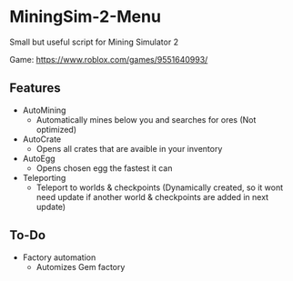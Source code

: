 # MiningSim-2-Menu
Small but useful script for Mining Simulator 2

Game: https://www.roblox.com/games/9551640993/

## Features
- AutoMining
  - Automatically mines below you and searches for ores (Not optimized)
- AutoCrate
  - Opens all crates that are avaible in your inventory
- AutoEgg
  - Opens chosen egg the fastest it can
- Teleporting
  - Teleport to worlds & checkpoints (Dynamically created, so it wont need update if another world & checkpoints are added in next update)

## To-Do
- Factory automation
  - Automizes Gem factory
